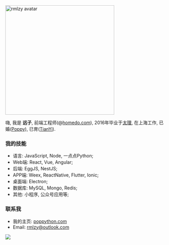<img src="https://poppython.oss-cn-beijing.aliyuncs.com/blog/avatar.jpeg" alt="rmlzy avatar" height="340px" />

嗨, 我是 **远子**, 前端工程师(@[homedo.com](https://www.homedo.com/)), 2016年毕业于[太理](http://www2017.tyut.edu.cn/), 在上海工作, 已婚([Poppy](https://www.poppython.com/about-vina.html)), 已育([TianYi](https://www.poppython.com/about-tian.html)).

### 我的技能
- 语言: JavaScript, Node, 一点点Python;
- Web端: React, Vue, Angular;
- 后端: EggJS, NestJS;
- APP端: Weex, ReactNative, Flutter, Ionic;
- 桌面端: Electron;
- 数据库: MySQL, Mongo, Redis;
- 其他: 小程序, 公众号应用等;

### 联系我
- 我的主页: [poppython.com](https://poppython.com/)
- Email: <a href="mailto:rmlzy@outlook.com">rmlzy@outlook.com</a>

![](https://visitor-badge.glitch.me/badge?page_id=rmlzy.rmlzy)
